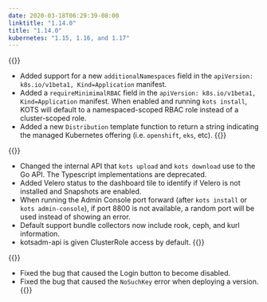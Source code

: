 ```yaml
---
date: 2020-03-18T06:29:39-08:00
linktitle: "1.14.0"
title: "1.14.0"
kubernetes: "1.15, 1.16, and 1.17"
---
```


{{<features>}}
* Added support for a new `additionalNamespaces` field in the `apiVersion: k8s.io/v1beta1, Kind=Application` manifest.
* Added a `requireMinimimalRBAC` field in the `apiVersion: k8s.io/v1beta1, Kind=Application` manifest. When enabled and running `kots install`, KOTS will default to a namespaced-scoped RBAC role instead of a cluster-scoped role.
* Added a new `Distribution` template function to return a string indicating the managed Kubernetes offering (i.e. `openshift`, `eks`, etc).
{{</features>}}

{{<changes>}}
* Changed the internal API that `kots upload` and `kots download` use to the Go API. The Typescript implementations are deprecated.
* Added Velero status to the dashboard tile to identify if Velero is not installed and Snapshots are enabled.
* When running the Admin Console port forward (after `kots install` or `kots admin-console`), if port 8800 is not available, a random port will be used instead of showing an error.
* Default support bundle collectors now include rook, ceph, and kurl information.
* kotsadm-api is given ClusterRole access by default.
{{</changes>}}

{{<fixes>}}
* Fixed the bug that caused the Login button to become disabled.
* Fixed the bug that caused the `NoSuchKey` error when deploying a version.
{{</fixes>}}
